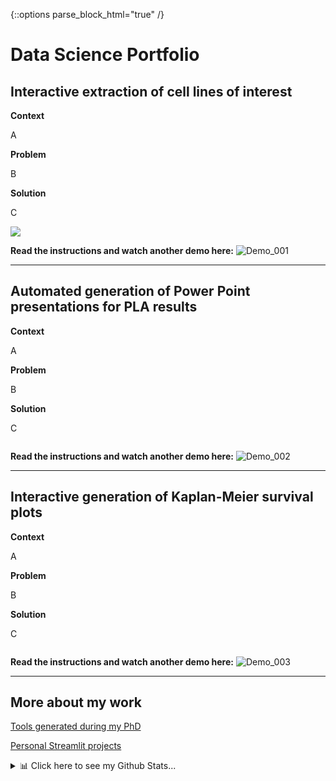 {::options parse_block_html="true" /}

# Data Science Portfolio

## Interactive extraction of cell lines of interest

**Context**

A

**Problem**

B

**Solution**

C

![](https://github.com/EdRey05/EdRey05.github.io/blob/main/Images_GIFs_Videos/Streamlit_Projects_001_V07.gif)

**Read the instructions and watch another demo here:** ![Demo_001](https://github.com/EdRey05/Streamlit_projects/tree/main/001_RNA_expression_DepMap)
<hr style="margin-top: +2px; margin-bottom: +2px; border-width: 5px;">

## Automated generation of Power Point presentations for PLA results

**Context**

A

**Problem**

B

**Solution**

C

![]()

**Read the instructions and watch another demo here:** ![Demo_002](https://github.com/EdRey05/Streamlit_projects/tree/main/002_Automated_PPTX_PLA)
<hr style="margin-top: +2px; margin-bottom: +2px; border-width: 5px;">

## Interactive generation of Kaplan-Meier survival plots

**Context**

A

**Problem**

B

**Solution**

C

![]()

**Read the instructions and watch another demo here:** ![Demo_003](https://github.com/EdRey05/Streamlit_projects/tree/main/003_KM_plotter)
<hr style="margin-top: +2px; margin-bottom: +2px; border-width: 5px;">

## More about my work

[Tools generated during my PhD](https://edrey05.github.io/Resources_for_Mulligan_Lab/)

[Personal Streamlit projects](https://edrey05.github.io/Streamlit_projects/)

<details><summary markdown="span">📊 Click here to see my Github Stats...</summary>
[![](https://visitcount.itsvg.in/api?id=EdRey05&icon=0&color=1)](https://visitcount.itsvg.in)

![](https://github-readme-stats.vercel.app/api/top-langs/?username=EdRey05&theme=dark&hide_border=false&include_all_commits=false&count_private=false&layout=compact)

![](https://github-readme-stats.vercel.app/api?username=EdRey05&theme=dark&hide_border=false&include_all_commits=false&count_private=false)

![](https://github-readme-streak-stats.herokuapp.com/?user=EdRey05&theme=dark&hide_border=false)
</details>

